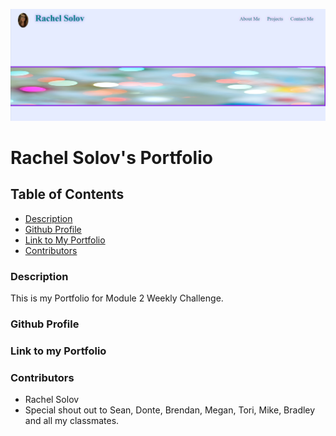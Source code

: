   ![Screenshot](/Images/screenshot.png)

  # Rachel Solov's Portfolio

  ## Table of Contents

- [Description](#description)
- [Github Profile](#github-profile)
- [Link to My Portfolio](#link-to-my-portfolio)
- [Contributors](#contributors)

### Description
This is my Portfolio for Module 2 Weekly Challenge.

### Github Profile










### Link to my Portfolio

### Contributors
- Rachel Solov
- Special shout out to Sean, Donte, Brendan, Megan, Tori, Mike, Bradley and all my classmates.
